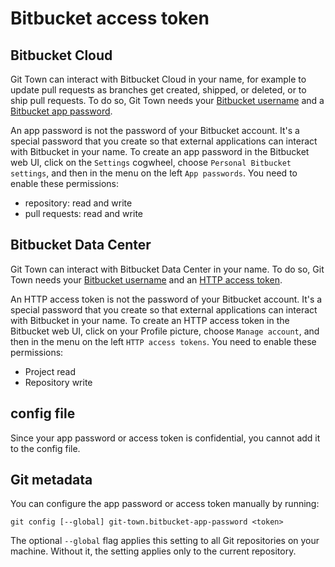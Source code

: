 # Bitbucket access token

## Bitbucket Cloud

Git Town can interact with Bitbucket Cloud in your name, for example to update
pull requests as branches get created, shipped, or deleted, or to ship pull
requests. To do so, Git Town needs your
[Bitbucket username](bitbucket-username.md) and a
[Bitbucket app password](https://support.atlassian.com/bitbucket-cloud/docs/app-passwords).

An app password is not the password of your Bitbucket account. It's a special
password that you create so that external applications can interact with
Bitbucket in your name. To create an app password in the Bitbucket web UI, click
on the `Settings` cogwheel, choose `Personal Bitbucket settings`, and then in
the menu on the left `App passwords`. You need to enable these permissions:

- repository: read and write
- pull requests: read and write

## Bitbucket Data Center

Git Town can interact with Bitbucket Data Center in your name. To do so, Git
Town needs your [Bitbucket username](bitbucket-username.md) and an
[HTTP access token](https://confluence.atlassian.com/bitbucketserver/http-access-tokens-939515499.html).

An HTTP access token is not the password of your Bitbucket account. It's a
special password that you create so that external applications can interact with
Bitbucket in your name. To create an HTTP access token in the Bitbucket web UI,
click on your Profile picture, choose `Manage account`, and then in the menu on
the left `HTTP access tokens`. You need to enable these permissions:

- Project read
- Repository write

## config file

Since your app password or access token is confidential, you cannot add it to
the config file.

## Git metadata

You can configure the app password or access token manually by running:

```wrap
git config [--global] git-town.bitbucket-app-password <token>
```

The optional `--global` flag applies this setting to all Git repositories on
your machine. Without it, the setting applies only to the current repository.
